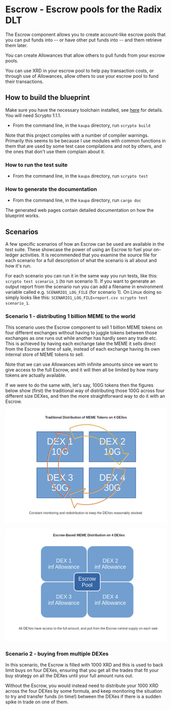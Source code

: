# Escrow - Escrow pools for the Radix DLT

The Escrow component allows you to create account-like escrow pools
that you can put funds into -- or have other put funds into -- and
them retrieve them later.

You can create Allowances that allow others to pull funds from your
escrow pools.

You can use XRD in your escrow pool to help pay transaction costs, or
through use of Allowances, allow others to use your escrow pool to
fund their transactions.

## How to build the blueprint
Make sure you have the necessary toolchain installed, see
[here](https://docs.radixdlt.com/docs/getting-rust-scrypto)
for details. You will need Scrypto 1.1.1.
- From the command line, in the `kaupa` directory, run `scrypto build`

Note that this project compiles with a number of compiler warnings.
Primarily this seems to be because I use modules with common functions
in them that are used by some test case compilations and not by
others, and the ones that don't use them complain about it.

### How to run the test suite
- From the command line, in the `kaupa` directory, run `scrypto test`

### How to generate the documentation
- From the command line, in the `kaupa` directory, run `cargo doc`

The generated web pages contain detailed documentation on how the
blueprint works.

## Scenarios

A few specific scenarios of how an Escrow can be used are available in
the test suite. These showcase the power of using an Escrow to fuel
your on-ledger activities. It is recommended that you examine the
source file for each scenario for a full description of what the
scenario is all about and how it's run.

For each scenario you can run it in the same way you run tests, like
this: `scrypto test scenario_1` (to run scenario 1). If you want to
generate an output report from the scenario run you can add a filename
in environment variable called e.g. `SCENARIO1_LOG_FILE` (for scenario
1). On Linux doing so simply looks like this:
`SCENARIO1_LOG_FILE=report.csv scrypto test scenario_1`.

### Scenario 1 - distributing 1 billion MEME to the world

This scenario uses the Escrow component to sell 1 billion MEME tokens
on four different exchanges without having to juggle tokens between
those exchanges as one runs out while another has hardly seen any
trade etc. This is achieved by having each exchange take the MEME it
sells direct from the Escrow at time of sale, instead of each exchange
having its own internal store of MEME tokens to sell.

Note that we can use Allowances with infinite amounts since we want to
give access to the full Escrow, and it will then all be limited by how
many tokens are actually available.

If we were to do the same with, let's say, 100G tokens then the
figures below show (first) the traditional way of distributing those
100G across four different size DEXes, and then the more
straightforward way to do it with an Escrow.

![Traditional distribution method](img/Traditional%20Distribution%20of%20MEME%20Tokens%20on%204%20DEXes.png)

![Escrow-based distribution method](img/Escrow%20Distribution%20of%20MEME%20Tokens%20on%204%20DEXes.png)

### Scenario 2 - buying from multiple DEXes

In this scenario, the Escrow is filled with 1000 XRD and this is used
to back limit buys on four DEXes, ensuring that you get all the trades
that fit your buy strategy on all the DEXes until your full amount
runs out.

Without the Escrow, you would instead need to distribute your 1000 XRD
across the four DEXes by some formula, and keep monitoring the
situation to try and transfer funds (in time!) between the DEXes if
there is a sudden spike in trade on one of them.
